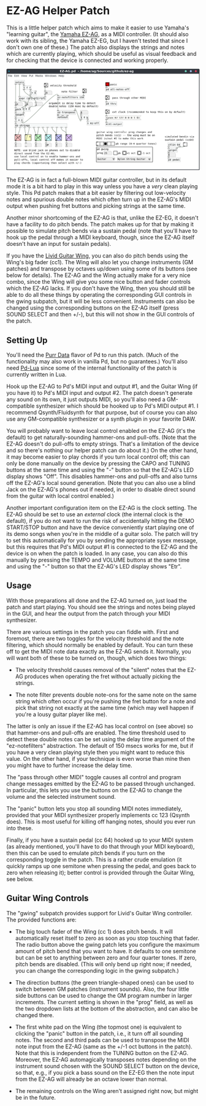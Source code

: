 # EZ-AG Helper Patch

This is a little helper patch which aims to make it easier to use Yamaha's
"learning guitar", the [Yamaha EZ-AG][], as a MIDI controller. (It should also
work with its sibling, the Yamaha EZ-EG, but I haven't tested that since I
don't own one of these.) The patch also displays the strings and notes which
are currently playing, which should be useful as visual feedback and for
checking that the device is connected and working properly.

![EZ-AG patch](ez-ag-screenie.png)  

[Yamaha EZ-AG]: https://www.kvraudio.com/forum/viewtopic.php?f=4&t=41787

The EZ-AG is in fact a full-blown MIDI guitar controller, but in its default
mode it is a bit hard to play in this way unless you have a *very* clean
playing style. This Pd patch makes that a bit easier by filtering out
low-velocity notes and spurious double notes which often turn up in the
EZ-AG's MIDI output when pushing fret buttons and picking strings at the same
time.

Another minor shortcoming of the EZ-AG is that, unlike the EZ-EG, it doesn't
have a facility to do pitch bends. The patch makes up for that by making it
possible to simulate pitch bends via a sustain pedal (note that you'll have to
hook up the pedal through a MIDI keyboard, though, since the EZ-AG itself
doesn't have an input for sustain pedals).

If you have the [Livid Guitar Wing][], you can also do pitch bends using the
Wing's big fader (cc1). The Wing will also let you change instruments (GM
patches) and transpose by octaves up/down using some of its buttons (see below
for details). The EZ-AG and the Wing actually make for a very nice combo,
since the Wing will give you some nice button and fader controls which the
EZ-AG lacks. If you don't have the Wing, then you should still be able to do
all these things by operating the corresponding GUI controls in the gwing
subpatch, but it will be less convenient. Instruments can also be changed
using the corresponding buttons on the EZ-AG itself (press SOUND SELECT and
then +/-), but this will not show in the GUI controls of the patch.

[Livid Guitar Wing]: http://lividinstruments.com/products/guitar-wing/

## Setting Up

You'll need the [Purr Data][] flavor of Pd to run this patch. (Much of the
functionality may also work in vanilla Pd, but no guarantees.) You'll also
need [Pd-Lua][] since some of the internal functionality of the patch is
currently written in Lua.

[Purr Data]: https://agraef.github.io/purr-data/
[Pd-Lua]: https://github.com/agraef/pd-lua

Hook up the EZ-AG to Pd's MIDI input and output #1, and the Guitar Wing (if
you have it) to Pd's MIDI input and output #2. The patch doesn't generate any
sound on its own, it just outputs MIDI, so you'll also need a GM-compatible
synthesizer which should be hooked up to Pd's MIDI output #1. I recommend
Qsynth/Fluidsynth for that purpose, but of course you can also use any
GM-compatible synthesizer or a synth plugin in your favorite DAW.

You will probably want to leave local control enabled on the EZ-AG (it's the
default) to get naturally-sounding hammer-ons and pull-offs. (Note that the
EZ-AG doesn't do pull-offs to empty strings. That's a limitation of the device
and so there's nothing our helper patch can do about it.) On the other hand,
it may become easier to play chords if you turn local control off; this can
only be done manually on the device by pressing the CAPO and TUNING buttons at
the same time and using the "-" button so that the EZ-AG's LED display shows
"Off". This disables hammer-ons and pull-offs and also turns off the EZ-AG's
local sound generation. (Note that you can also use a blind Jack on the
EZ-AG's phones out if needed, in order to disable direct sound from the guitar
with local control enabled.)

Another important configuration item on the EZ-AG is the clock setting. The
EZ-AG should be set to use an *external* clock (the internal clock is the
default), if you do not want to run the risk of accidentally hitting the DEMO
START/STOP button and have the device conveniently start playing one of its
demo songs when you're in the middle of a guitar solo. The patch will try to
set this automatically for you by sending the appropriate sysex message, but
this requires that Pd's MIDI output #1 is connected to the EZ-AG and the
device is on when the patch is loaded. In any case, you can also do this
manually by pressing the TEMPO and VOLUME buttons at the same time and using
the "-" button so that the EZ-AG's LED display shows "Etr".

## Usage

With those preparations all done and the EZ-AG turned on, just load the patch
and start playing. You should see the strings and notes being played in the
GUI, and hear the output from the patch through your MIDI synthesizer.

There are various settings in the patch you can fiddle with. First and
foremost, there are two toggles for the velocity threshold and the note
filtering, which should normally be enabled by default. You can turn these off
to get the MIDI note data exactly as the EZ-AG sends it. Normally, you will
want both of these to be turned on, though, which does two things:

- The velocity threshold causes removal of the "silent" notes that the EZ-AG
  produces when operating the fret without actually picking the strings.
  
- The note filter prevents double note-ons for the same note on the same
  string which often occur if you're pushing the fret button for a note and
  pick that string not exactly at the same time (which may well happen if
  you're a lousy guitar player like me).
  
The latter is only an issue if the EZ-AG has local control on (see above) so
that hammer-ons and pull-offs are enabled. The time threshold used to detect
these double notes can be set using the delay time argument of the
"ez-notefilters" abstraction. The default of 150 msecs works for me, but if
you have a very clean playing style then you might want to reduce this value.
On the other hand, if your technique is even worse than mine then you might
have to further increase the delay time.

The "pass through other MIDI" toggle causes all control and program change
messages emitted by the EZ-AG to be passed through unchanged. In particular,
this lets you use the buttons on the EZ-AG to change the volume and the
selected instrument sound.

The "panic" button lets you stop all sounding MIDI notes immediately, provided
that your MIDI synthesizer properly implements cc 123 (Qsynth does). This is
most useful for killing off hanging notes, should you ever run into these.

Finally, if you have a sustain pedal (cc 64) hooked up to your MIDI system (as
already mentioned, you'll have to do that through your MIDI keyboard), then
this can be used to emulate pitch bends if you turn on the corresponding
toggle in the patch. This is a rather crude emulation (it quickly ramps up one
semitone when pressing the pedal, and goes back to zero when releasing it);
better control is provided through the Guitar Wing, see below.

## Guitar Wing Controls

The "gwing" subpatch provides support for Livid's Guitar Wing controller. The
provided functions are:

- The big touch fader of the Wing (cc 1) does pitch bends. It will
  automatically reset itself to zero as soon as you stop touching that
  fader. The radio button above the gwing patch lets you configure the maximum
  amount of pitch bend that you want to have. It defaults to one semitone but
  can be set to anything between zero and four quarter tones. If zero, pitch
  bends are disabled. (This will only bend up right now; if needed, you can
  change the corresponding logic in the gwing subpatch.)
  
- The direction buttons (the green triangle-shaped ones) can be used to switch
  between GM patches (instrument sounds). Also, the four little side buttons
  can be used to change the GM program number in larger increments. The
  current setting is shown in the "prog" field, as well as the two dropdown
  lists at the bottom of the abstraction, and can also be changed there.
  
- The first white pad on the Wing (the topmost one) is equivalent to clicking
  the "panic" button in the patch, i.e., it turn off all sounding notes. The
  second and third pads can be used to transpose the MIDI note input from the
  EZ-AG (same as the +/-1 oct buttons in the patch). Note that this is
  independent from the TUNING button on the EZ-AG. Moreover, the EZ-AG
  automagically transposes notes depending on the instrument sound chosen with
  the SOUND SELECT button on the device, so that, e.g., if you pick a bass
  sound on the EZ-EG then the note input from the EZ-AG will already be an
  octave lower than normal.
  
- The remaining controls on the Wing aren't assigned right now, but might be
  in the future.
  
